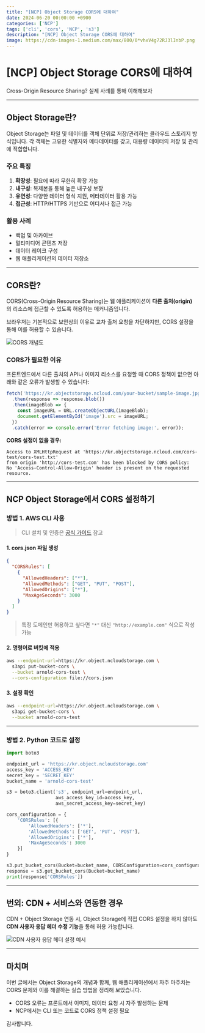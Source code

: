 ```yaml
---
title: "[NCP] Object Storage CORS에 대하여"
date: 2024-06-20 00:00:00 +0900
categories: ['NCP']
tags: ['cli', 'cors', 'NCP', 's3']
description: "[NCP] Object Storage CORS에 대하여"
image: https://cdn-images-1.medium.com/max/800/0*vhxV4g72RJ3lInbP.png
---
```


# [NCP] Object Storage CORS에 대하여

Cross-Origin Resource Sharing? 실제 사례를 통해 이해해보자

---

## Object Storage란?

Object Storage는 파일 및 데이터를 객체 단위로 저장/관리하는 클라우드 스토리지 방식입니다. 각 객체는 고유한 식별자와 메타데이터를 갖고, 대용량 데이터의 저장 및 관리에 적합합니다.

### 주요 특징

1. **확장성**: 필요에 따라 무한히 확장 가능
2. **내구성**: 복제본을 통해 높은 내구성 보장
3. **유연성**: 다양한 데이터 형식 지원, 메타데이터 활용 가능
4. **접근성**: HTTP/HTTPS 기반으로 어디서나 접근 가능

### 활용 사례

- 백업 및 아카이브
- 멀티미디어 콘텐츠 저장
- 데이터 레이크 구성
- 웹 애플리케이션의 데이터 저장소

---

## CORS란?

CORS(Cross-Origin Resource Sharing)는 웹 애플리케이션이 **다른 출처(origin)** 의 리소스에 접근할 수 있도록 허용하는 메커니즘입니다.

브라우저는 기본적으로 보안상의 이유로 교차 출처 요청을 차단하지만, CORS 설정을 통해 이를 허용할 수 있습니다.

![CORS 개념도](https://cdn-images-1.medium.com/max/800/0*vhxV4g72RJ3lInbP.png)

### CORS가 필요한 이유

프론트엔드에서 다른 출처의 API나 이미지 리소스를 요청할 때 CORS 정책이 없으면 아래와 같은 오류가 발생할 수 있습니다:

```js
fetch('https://kr.objectstorage.ncloud.com/your-bucket/sample-image.jpg')
  .then(response => response.blob())
  .then(imageBlob => {
    const imageURL = URL.createObjectURL(imageBlob);
    document.getElementById('image').src = imageURL;
  })
  .catch(error => console.error('Error fetching image:', error));
```

**CORS 설정이 없을 경우:**

```
Access to XMLHttpRequest at 'https://kr.objectstorage.ncloud.com/cors-test/cors-test.txt'
from origin 'http://cors-test.com' has been blocked by CORS policy:
No 'Access-Control-Allow-Origin' header is present on the requested resource.
```

---

## NCP Object Storage에서 CORS 설정하기

### 방법 1. AWS CLI 사용

> CLI 설치 및 인증은 [공식 가이드](https://cli-gov.ncloud-docs.com/docs/guide-objectstorage) 참고

#### 1. cors.json 파일 생성

```json
{
  "CORSRules": [
    {
      "AllowedHeaders": ["*"],
      "AllowedMethods": ["GET", "PUT", "POST"],
      "AllowedOrigins": ["*"],
      "MaxAgeSeconds": 3000
    }
  ]
}
```

> 특정 도메인만 허용하고 싶다면 `"*"` 대신 `"http://example.com"` 식으로 작성 가능

#### 2. 명령어로 버킷에 적용

```bash
aws --endpoint-url=https://kr.object.ncloudstorage.com \
  s3api put-bucket-cors \
  --bucket arnold-cors-test \
  --cors-configuration file://cors.json
```

#### 3. 설정 확인

```bash
aws --endpoint-url=https://kr.object.ncloudstorage.com \
  s3api get-bucket-cors \
  --bucket arnold-cors-test
```

---

### 방법 2. Python 코드로 설정

```python
import boto3

endpoint_url = 'https://kr.object.ncloudstorage.com'
access_key = 'ACCESS_KEY'
secret_key = 'SECRET_KEY'
bucket_name = 'arnold-cors-test'

s3 = boto3.client('s3', endpoint_url=endpoint_url,
                  aws_access_key_id=access_key,
                  aws_secret_access_key=secret_key)

cors_configuration = {
    'CORSRules': [{
        'AllowedHeaders': ['*'],
        'AllowedMethods': ['GET', 'PUT', 'POST'],
        'AllowedOrigins': ['*'],
        'MaxAgeSeconds': 3000
    }]
}

s3.put_bucket_cors(Bucket=bucket_name, CORSConfiguration=cors_configuration)
response = s3.get_bucket_cors(Bucket=bucket_name)
print(response['CORSRules'])
```

---

## 번외: CDN + 서비스와 연동한 경우

CDN + Object Storage 연동 시, Object Storage에 직접 CORS 설정을 하지 않아도 **CDN 사용자 응답 헤더 수정 기능**을 통해 허용 가능합니다.

![CDN 사용자 응답 헤더 설정 예시](https://cdn-images-1.medium.com/max/800/1*6fLCw6-rP85jxfe68hkGrQ.png)

---

## 마치며

이번 글에서는 Object Storage의 개념과 함께, 웹 애플리케이션에서 자주 마주치는 CORS 문제와 이를 해결하는 실습 방법을 정리해 보았습니다.

- CORS 오류는 프론트에서 이미지, 데이터 요청 시 자주 발생하는 문제
- NCP에서는 CLI 또는 코드로 CORS 정책 설정 필요

감사합니다.